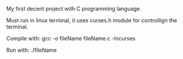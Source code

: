 My first decent project with C programming language. 

Must run in linux terminal, it uses curses.h module for controllign the terminal. 

Compile with:
gcc -o fileName fileName.c -lncurses

Run with:
./fileName
